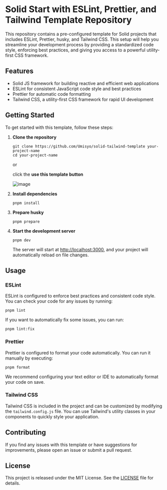# Solid Start with ESLint, Prettier, and Tailwind Template Repository

This repository contains a pre-configured template for Solid projects that includes ESLint, Prettier, husky, and Tailwind CSS. This setup will help you streamline your development process by providing a standardized code style, enforcing best practices, and giving you access to a powerful utility-first CSS framework.

## Features

- Solid JS framework for building reactive and efficient web applications
- ESLint for consistent JavaScript code style and best practices
- Prettier for automatic code formatting
- Tailwind CSS, a utility-first CSS framework for rapid UI development

## Getting Started

To get started with this template, follow these steps:

1. **Clone the repository**

   ```
   git clone https://github.com/Umisyo/solid-tailwind-template your-project-name
   cd your-project-name
   ```
   
   or
   
   click the **use this template button**
   
   ![image](https://user-images.githubusercontent.com/44742896/233573523-178df93c-d921-4de7-90f7-d8c84b6669c0.png)

2. **Install dependencies**

   ```
   pnpm install
   ```
   
3. **Prepare husky**

   ```
   pnpm prepare
   ```

4. **Start the development server**

   ```
   pnpm dev
   ```

   The server will start at [http://localhost:3000](http://localhost:3000), and your project will automatically reload on file changes.

## Usage

### ESLint

ESLint is configured to enforce best practices and consistent code style. You can check your code for any issues by running:

```
pnpm lint
```

If you want to automatically fix some issues, you can run:

```
pnpm lint:fix
```

### Prettier

Prettier is configured to format your code automatically. You can run it manually by executing:

```
pnpm format
```

We recommend configuring your text editor or IDE to automatically format your code on save.

### Tailwind CSS

Tailwind CSS is included in the project and can be customized by modifying the `tailwind.config.js` file. You can use Tailwind's utility classes in your components to quickly style your application.

## Contributing

If you find any issues with this template or have suggestions for improvements, please open an issue or submit a pull request.

## License

This project is released under the MIT License. See the [LICENSE](LICENSE) file for details.
